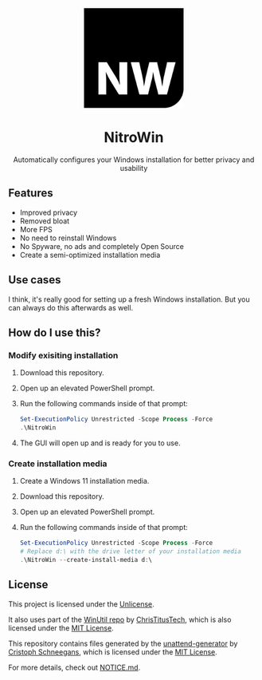 <div align="center">
   <img src="assets/logo/NitroWin.svg" alt="NitroWin logo" width="200">

   <h1>NitroWin</h1>

   <p>Automatically configures your Windows installation for better privacy and usability</p>
</div>

## Features

- Improved privacy
- Removed bloat
- More FPS
- No need to reinstall Windows
- No Spyware, no ads and completely Open Source
- Create a semi-optimized installation media

## Use cases

I think, it's really good for setting up a fresh Windows installation. But you can always do this afterwards as well.

## How do I use this?

### Modify exisiting installation

1. Download this repository.
2. Open up an elevated PowerShell prompt.
3. Run the following commands inside of that prompt:

   ```powershell
   Set-ExecutionPolicy Unrestricted -Scope Process -Force
   .\NitroWin
   ```

4. The GUI will open up and is ready for you to use.

### Create installation media

1. Create a Windows 11 installation media.
2. Download this repository.
3. Open up an elevated PowerShell prompt.
4. Run the following commands inside of that prompt:

   ```powershell
   Set-ExecutionPolicy Unrestricted -Scope Process -Force
   # Replace d:\ with the drive letter of your installation media
   .\NitroWin --create-install-media d:\
   ```

## License

This project is licensed under the [Unlicense](LICENSE).

It also uses part of the [WinUtil repo](https://github.com/ChrisTitusTech/winutil) by [ChrisTitusTech](https://github.com/ChrisTitusTech), which is also licensed under the [MIT License](https://github.com/ChrisTitusTech/winutil/blob/main/LICENSE).

This repository contains files generated by the [unattend-generator](https://github.com/cschneegans/unattend-generator) by [Cristoph Schneegans](https://github.com/cschneegans), which is licensed under the [MIT License](https://github.com/cschneegans/unattend-generator/blob/master/LICENSE.txt).

For more details, check out [NOTICE.md](NOTICE.md).
